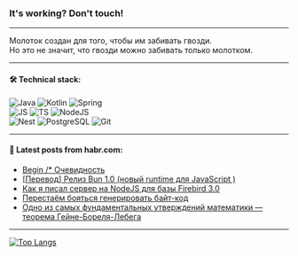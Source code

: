### It's working? Don't touch!

---
Молоток создан для того, чтобы им забивать гвозди. <br>
Но это не значит, что гвозди можно забивать только молотком.

---

#### 🛠️ Technical stack:

![Java](https://img.shields.io/badge/Java-informational?logo=Oracle&style=flat&logoColor=white&color=FF4500)
![Kotlin](https://img.shields.io/badge/Kotlin-informational?logo=Kotlin&style=flat&logoColor=white&color=774D97)
![Spring](https://img.shields.io/badge/SpringBoot-informational?logo=SpringBoot&style=flat&logoColor=white&color=6DB33F) <br>
![JS](https://img.shields.io/badge/JS-informational?logo=javaScript&style=flat&logoColor=black&color=F7Df1E)
![TS](https://img.shields.io/badge/TypeScript-informational?logo=typeScript&style=flat&logoColor=black&color=0667A8)
![NodeJS](https://img.shields.io/badge/NodeJS-informational?logo=node.js&style=flat&logoColor=white&color=70A760) <br>
![Nest](https://img.shields.io/badge/NestJS-informational?logo=NestJS&style=flat&logoColor=white&color=E0234E)
![PostgreSQL](https://img.shields.io/badge/PostgreSQL-informational?logo=PostgreSQL&style=flat&logoColor=white&color=DAA520)
![Git](https://img.shields.io/badge/Git-informational?logo=git&style=flat&logoColor=white&color=778899)

___

#### 💬 Latest posts from habr.com:

<!-- BLOG-POST-LIST:START -->
- [Begin /* Очевидность](https://habr.com/ru/articles/760004/?utm_source=habrahabr&utm_medium=rss&utm_campaign=760004)
- [[Перевод] Релиз Bun 1.0 &lpar;новый runtime для JavaScript &rpar;](https://habr.com/ru/articles/760002/?utm_source=habrahabr&utm_medium=rss&utm_campaign=760002)
- [Как я писал сервер на NodeJS для базы Firebird 3.0](https://habr.com/ru/articles/760000/?utm_source=habrahabr&utm_medium=rss&utm_campaign=760000)
- [Перестаём бояться генерировать байт-код](https://habr.com/ru/articles/759990/?utm_source=habrahabr&utm_medium=rss&utm_campaign=759990)
- [Одно из самых фундаментальных утверждений математики — теорема Гейне-Бореля-Лебега](https://habr.com/ru/articles/759982/?utm_source=habrahabr&utm_medium=rss&utm_campaign=759982)
<!-- BLOG-POST-LIST:END -->

---
[![Top Langs](https://github-readme-stats-git-master-advtsetting-gmailcom.vercel.app/api/top-langs/?username=zloylis&langs_count=10&hide_title=false&title_color=e6edf3&size_weight=0.5&count_weight=0.5&layout=compact&hide_border=true&theme=dracula)](https://github.com/zloylis)

<!-- ![GitHub stats](https://github-readme-stats-git-master-advtsetting-gmailcom.vercel.app/api?username=zloylis&show_icons=true&hide_border=true&theme=dracula&hide_title=true&include_all_commits=true&count_private=true&hide=contribs&hide_rank=true) -->
